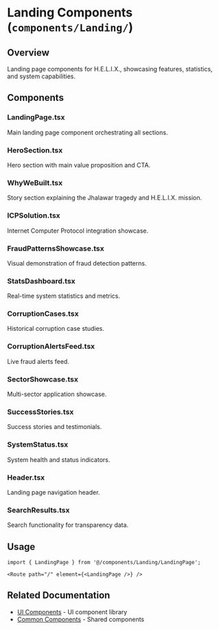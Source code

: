 # Landing Components (`components/Landing/`)

## Overview

Landing page components for H.E.L.I.X., showcasing features, statistics, and system capabilities.

## Components

### LandingPage.tsx
Main landing page component orchestrating all sections.

### HeroSection.tsx
Hero section with main value proposition and CTA.

### WhyWeBuilt.tsx
Story section explaining the Jhalawar tragedy and H.E.L.I.X. mission.

### ICPSolution.tsx
Internet Computer Protocol integration showcase.

### FraudPatternsShowcase.tsx
Visual demonstration of fraud detection patterns.

### StatsDashboard.tsx
Real-time system statistics and metrics.

### CorruptionCases.tsx
Historical corruption case studies.

### CorruptionAlertsFeed.tsx
Live fraud alerts feed.

### SectorShowcase.tsx
Multi-sector application showcase.

### SuccessStories.tsx
Success stories and testimonials.

### SystemStatus.tsx
System health and status indicators.

### Header.tsx
Landing page navigation header.

### SearchResults.tsx
Search functionality for transparency data.

## Usage

```tsx
import { LandingPage } from '@/components/Landing/LandingPage';

<Route path="/" element={<LandingPage />} />
```

## Related Documentation

- [UI Components](../ui/README.md) - UI component library
- [Common Components](../common/README.md) - Shared components
